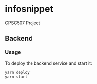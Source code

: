 # infosnippet
CPSC507 Project


## Backend
### Usage
To deploy the backend service and start it:
```
yarn deploy
yarn start
``` 

